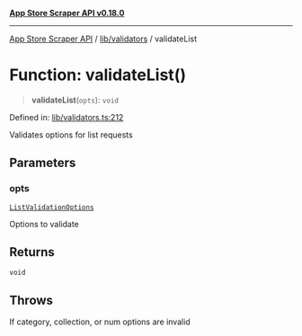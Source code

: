 [**App Store Scraper API v0.18.0**](../../../README.md)

***

[App Store Scraper API](../../../modules.md) / [lib/validators](../README.md) / validateList

# Function: validateList()

> **validateList**(`opts`): `void`

Defined in: [lib/validators.ts:212](https://github.com/facundoolano/app-store-scraper/blob/113d925388ad33c5af9077ca637c241f2bf7e574/lib/validators.ts#L212)

Validates options for list requests

## Parameters

### opts

[`ListValidationOptions`](../interfaces/ListValidationOptions.md)

Options to validate

## Returns

`void`

## Throws

If category, collection, or num options are invalid

